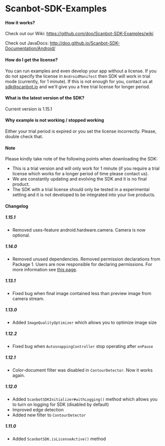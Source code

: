 # Scanbot-SDK-Examples

#### How it works?

Check out our Wiki: https://github.com/doo/Scanbot-SDK-Examples/wiki

Check out JavaDocs:  http://doo.github.io/Scanbot-SDK-Documentation/Android/

#### How do I get the license?

You can run examples and even develop your app without a license. If you do not specify the license in `AndroidManifest` then SDK will work in trial mode (currently, for 1 minute). If this is not enough for you, contact us at sdk@scanbot.io and we'll give you a free trial license for longer period.

#### What is the latest version of the SDK?

Current version is 1.15.1

#### Why example is not working / stopped working

Either your trial period is expired or you set the license incorrectly. Please, double check that.

#### Note

Please kindly take note of the following points when downloading the SDK:

- This is a trial version and will only work for 1 minute (if you require a trial license which works for a longer period of time please contact us).
- We are constantly updating and evolving the SDK and it is no final product.
- The SDK with a trial license should only be tested in a experimental setting and it is not developed to be integrated into your live products.

#### Changelog

##### 1.15.1
* Removed uses-feature android.hardware.camera. Camera is now optional.

##### 1.14.0
* Removed unused dependencies. Removed permission declarations from Package 1. Users are now responsible for declaring permissions. For more information see [this page](https://github.com/doo/Scanbot-SDK-Examples/wiki/Permissions).

##### 1.13.1
* Fixed bug when final image contained less than preview image from camera stream.

##### 1.13.0
* Added `ImageQualityOptimizer` which allows you to optimize image size

##### 1.12.2
* Fixed bug when `AutosnappingController` stop operating after `onPause`

##### 1.12.1
* Color-document filter was disabled in `ContourDetector`. Now it works again.

##### 1.12.0
* Added `ScanbotSDKInitializer#withLogging()` method which allows you to turn on logging for SDK (disabled by default)
* Improved edge detection
* Added new filter to `ContourDetector`

##### 1.11.0
* Added `ScanbotSDK.isLicenseActive()` method
